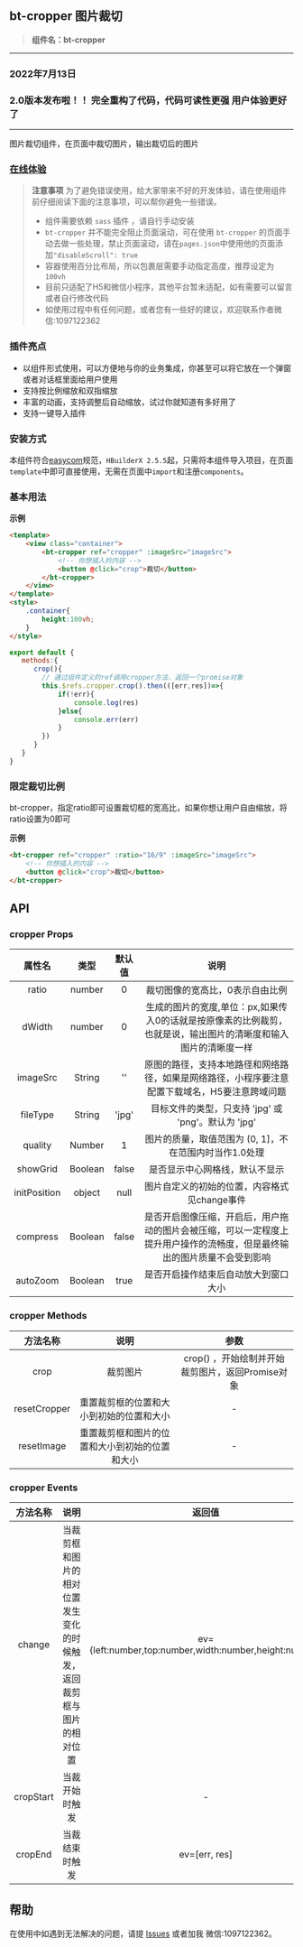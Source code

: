 

## bt-cropper 图片裁切
> **组件名：bt-cropper**
---
### 2022年7月13日
### 2.0版本发布啦！！ 完全重构了代码，代码可读性更强 用户体验更好了
---
图片裁切组件，在页面中裁切图片，输出裁切后的图片
### [在线体验](https://static-a3b890b4-7cb2-4b29-aa78-e652572bdef6.bspapp.com/#/)

> **注意事项**
> 为了避免错误使用，给大家带来不好的开发体验，请在使用组件前仔细阅读下面的注意事项，可以帮你避免一些错误。
> - 组件需要依赖 `sass` 插件 ，请自行手动安装
> - `bt-cropper` 并不能完全阻止页面滚动，可在使用 `bt-cropper` 的页面手动去做一些处理，禁止页面滚动，请在`pages.json`中使用他的页面添加`"disableScroll": true`
> - 容器使用百分比布局，所以包裹层需要手动指定高度，推荐设定为`100vh`
> - 目前只适配了H5和微信小程序，其他平台暂未适配，如有需要可以留言或者自行修改代码
> - 如使用过程中有任何问题，或者您有一些好的建议，欢迎联系作者微信:1097122362

### 插件亮点
 * 以组件形式使用，可以方便地与你的业务集成，你甚至可以将它放在一个弹窗或者对话框里面给用户使用
 * 支持按比例缩放和双指缩放
 * 丰富的动画，支持调整后自动缩放，试过你就知道有多好用了
 * 支持一键导入插件


### 安装方式

本组件符合[easycom](https://uniapp.dcloud.io/collocation/pages?id=easycom)规范，`HBuilderX 2.5.5`起，只需将本组件导入项目，在页面`template`中即可直接使用，无需在页面中`import`和注册`components`。

### 基本用法 

**示例**

```html
<template>
	<view class="container">
		<bt-cropper ref="cropper" :imageSrc="imageSrc">
			<!-- 你想插入的内容 -->
			<button @click="crop">裁切</button>
		</bt-cropper>
	</view>
</template>
<style>
	.container{
		height:100vh;
	}
</style>
```


```javascript
export default {
   methods:{
      crop(){
        // 通过组件定义的ref调用cropper方法，返回一个promise对象
        this.$refs.cropper.crop().then(([err,res])=>{
			if(!err){
				console.log(res)
			}else{
				console.err(err)
			}
		})
      }
   }
}

```

### 限定裁切比例

bt-cropper，指定ratio即可设置裁切框的宽高比，如果你想让用户自由缩放，将ratio设置为0即可

**示例**

```html
<bt-cropper ref="cropper" :ratio="16/9" :imageSrc="imageSrc">
	<!-- 你想插入的内容 -->
	<button @click="crop">裁切</button>
</bt-cropper>
```

## API

### cropper Props 

|属性名|类型|默认值|说明|
|:-:|:-:|:-:|:-:|
|ratio|number|0|裁切图像的宽高比，0表示自由比例|
|dWidth|number|0|生成的图片的宽度,单位：px,如果传入0的话就是按原像素的比例裁剪，也就是说，输出图片的清晰度和输入图片的清晰度一样|
|imageSrc|String|''|原图的路径，支持本地路径和网络路径，如果是网络路径，小程序要注意配置下载域名，H5要注意跨域问题|
|fileType|String|'jpg'|目标文件的类型，只支持 'jpg' 或 'png'。默认为 'jpg'|
|quality|Number|1|图片的质量，取值范围为 (0, 1]，不在范围内时当作1.0处理|
|showGrid|Boolean|false|是否显示中心网格线，默认不显示|
|initPosition|object|null|图片自定义的初始的位置，内容格式见change事件|
|compress|Boolean|false|是否开启图像压缩，开启后，用户拖动的图片会被压缩，可以一定程度上提升用户操作的流畅度，但是最终输出的图片质量不会受到影响|
|autoZoom|Boolean|true|是否开启操作结束后自动放大到窗口大小|


### cropper Methods

|方法名称|说明|参数|
|:-:|:-:|:-:|
|crop|裁剪图片|crop() ，开始绘制并开始裁剪图片，返回Promise对象|
|resetCropper|重置裁剪框的位置和大小到初始的位置和大小|-|
|resetImage|重置裁剪框和图片的位置和大小到初始的位置和大小|-|

### cropper Events

|方法名称|说明|返回值|
|:-:|:-:|:-:|
|change|当裁剪框和图片的相对位置发生变化的时候触发，返回裁剪框与图片的相对位置|ev={left:number,top:number,width:number,height:number}|
|cropStart|当裁开始时触发| - |
|cropEnd|当裁结束时触发|ev=[err, res]|

## 帮助
在使用中如遇到无法解决的问题，请提 [Issues](https://gitee.com/xiaojiang1996/better-uni-cropper/issues) 或者加我 微信:1097122362。
